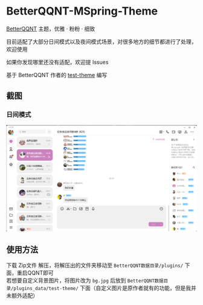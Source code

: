 # BetterQQNT-MSpring-Theme

[BetterQQNT](https://github.com/mo-jinran/BetterQQNT) 主题，优雅 · 粉粉 · 细致

目前适配了大部分日间模式以及夜间模式场景，对很多地方的细节都进行了处理，欢迎使用

如果你发现哪里还没有适配，欢迎提 Issues

基于 BetterQQNT 作者的 [test-theme](https://github.com/mo-jinran/BetterQQNT-test-theme) 编写

## 截图

### 日间模式

![置顶&选中聊天展示](./screenshots/1.png)

## 使用方法

下载 Zip文件 解压，将解压出的文件夹移动至 `BetterQQNT数据目录/plugins/` 下面，重启QQNT即可  
若想要自定义背景图片，将图片改为 `bg.jpg` 后放到 `BetterQQNT数据目录/plugins_data/test-theme/` 下面（自定义图片是原作者就有的功能，但是我并未额外适配）
